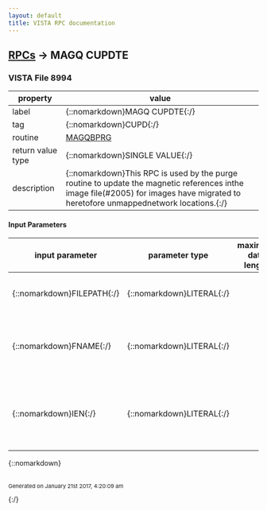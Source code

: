 ```yaml
---
layout: default
title: VISTA RPC documentation
---
```




## [RPCs](TableOfContent.md) &#8594; MAGQ CUPDTE 



### VISTA File 8994 


 property | value 
--- | --- 
 label | {::nomarkdown}MAGQ CUPDTE{:/}
 tag | {::nomarkdown}CUPD{:/}
 routine | [MAGQBPRG](http://code.osehra.org/dox/Routine_MAGQBPRG_source.html)
 return value type | {::nomarkdown}SINGLE VALUE{:/}
 description | {::nomarkdown}This RPC is used by the purge routine to update the magnetic references inthe image file(#2005) for images have migrated to heretofore unmappednetwork locations.{:/}

#### Input Parameters

| input parameter | parameter type | maximum data length | required | description | 
| --- | --- | --- | --- | --- | 
| {::nomarkdown}FILEPATH{:/} | {::nomarkdown}LITERAL{:/} |  | {::nomarkdown}true{:/} | {::nomarkdown}This is the network path on which the image file was found.{:/} | 
| {::nomarkdown}FNAME{:/} | {::nomarkdown}LITERAL{:/} |  | {::nomarkdown}true{:/} | {::nomarkdown}This is the filename, including extension, which requires its locationupdated. {:/} | 
| {::nomarkdown}IEN{:/} | {::nomarkdown}LITERAL{:/} |  | {::nomarkdown}true{:/} | {::nomarkdown}This is the internal entry number of the image file (#2005) which requiresupdating.{:/} | 

{::nomarkdown} <br/><br/><p style="font-size: 11px">Generated on January 21st 2017, 4:20:09 am</p>{:/}